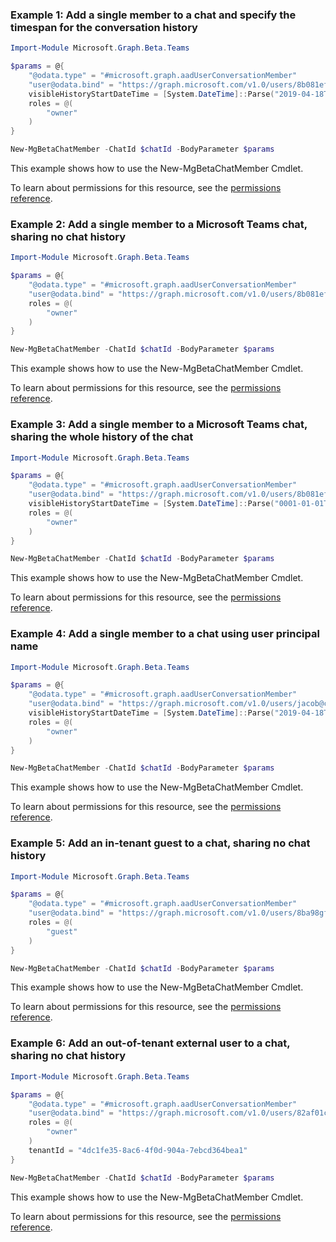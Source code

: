 ### Example 1: Add a single member to a chat and specify the timespan for the conversation history

```powershellImport-Module Microsoft.Graph.Beta.Teams

$params = @{
	"@odata.type" = "#microsoft.graph.aadUserConversationMember"
	"user@odata.bind" = "https://graph.microsoft.com/v1.0/users/8b081ef6-4792-4def-b2c9-c363a1bf41d5"
	visibleHistoryStartDateTime = [System.DateTime]::Parse("2019-04-18T23:51:43.255Z")
	roles = @(
		"owner"
	)
}

New-MgBetaChatMember -ChatId $chatId -BodyParameter $params
```
This example shows how to use the New-MgBetaChatMember Cmdlet.
To learn about permissions for this resource, see the [permissions reference](/graph/permissions-reference).

### Example 2: Add a single member to a Microsoft Teams chat, sharing no chat history

```powershellImport-Module Microsoft.Graph.Beta.Teams

$params = @{
	"@odata.type" = "#microsoft.graph.aadUserConversationMember"
	"user@odata.bind" = "https://graph.microsoft.com/v1.0/users/8b081ef6-4792-4def-b2c9-c363a1bf41d5"
	roles = @(
		"owner"
	)
}

New-MgBetaChatMember -ChatId $chatId -BodyParameter $params
```
This example shows how to use the New-MgBetaChatMember Cmdlet.
To learn about permissions for this resource, see the [permissions reference](/graph/permissions-reference).

### Example 3: Add a single member to a Microsoft Teams chat, sharing the whole history of the chat

```powershellImport-Module Microsoft.Graph.Beta.Teams

$params = @{
	"@odata.type" = "#microsoft.graph.aadUserConversationMember"
	"user@odata.bind" = "https://graph.microsoft.com/v1.0/users/8b081ef6-4792-4def-b2c9-c363a1bf41d5"
	visibleHistoryStartDateTime = [System.DateTime]::Parse("0001-01-01T00:00:00Z")
	roles = @(
		"owner"
	)
}

New-MgBetaChatMember -ChatId $chatId -BodyParameter $params
```
This example shows how to use the New-MgBetaChatMember Cmdlet.
To learn about permissions for this resource, see the [permissions reference](/graph/permissions-reference).

### Example 4: Add a single member to a chat using user principal name

```powershellImport-Module Microsoft.Graph.Beta.Teams

$params = @{
	"@odata.type" = "#microsoft.graph.aadUserConversationMember"
	"user@odata.bind" = "https://graph.microsoft.com/v1.0/users/jacob@contoso.com"
	visibleHistoryStartDateTime = [System.DateTime]::Parse("2019-04-18T23:51:43.255Z")
	roles = @(
		"owner"
	)
}

New-MgBetaChatMember -ChatId $chatId -BodyParameter $params
```
This example shows how to use the New-MgBetaChatMember Cmdlet.
To learn about permissions for this resource, see the [permissions reference](/graph/permissions-reference).

### Example 5: Add an in-tenant guest to a chat, sharing no chat history

```powershellImport-Module Microsoft.Graph.Beta.Teams

$params = @{
	"@odata.type" = "#microsoft.graph.aadUserConversationMember"
	"user@odata.bind" = "https://graph.microsoft.com/v1.0/users/8ba98gf6-7fc2-4eb2-c7f2-aef9f21fd98g"
	roles = @(
		"guest"
	)
}

New-MgBetaChatMember -ChatId $chatId -BodyParameter $params
```
This example shows how to use the New-MgBetaChatMember Cmdlet.
To learn about permissions for this resource, see the [permissions reference](/graph/permissions-reference).

### Example 6: Add an out-of-tenant external user to a chat, sharing no chat history

```powershellImport-Module Microsoft.Graph.Beta.Teams

$params = @{
	"@odata.type" = "#microsoft.graph.aadUserConversationMember"
	"user@odata.bind" = "https://graph.microsoft.com/v1.0/users/82af01c5-f7cc-4a2e-a728-3a5df21afd9d"
	roles = @(
		"owner"
	)
	tenantId = "4dc1fe35-8ac6-4f0d-904a-7ebcd364bea1"
}

New-MgBetaChatMember -ChatId $chatId -BodyParameter $params
```
This example shows how to use the New-MgBetaChatMember Cmdlet.
To learn about permissions for this resource, see the [permissions reference](/graph/permissions-reference).

